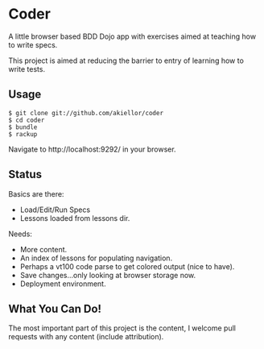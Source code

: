 Coder
=====
A little browser based BDD Dojo app with exercises aimed at teaching how to write specs.

This project is aimed at reducing the barrier to entry of learning how to write tests.

Usage
-----
```shell
$ git clone git://github.com/akiellor/coder
$ cd coder
$ bundle
$ rackup
```

Navigate to http://localhost:9292/ in your browser.

Status
------
Basics are there:

* Load/Edit/Run Specs
* Lessons loaded from lessons dir.

Needs:

* More content.
* An index of lessons for populating navigation.
* Perhaps a vt100 code parse to get colored output (nice to have).
* Save changes...only looking at browser storage now.
* Deployment environment.

What You Can Do!
----------------
The most important part of this project is the content, I welcome pull requests with any content (include attribution).

